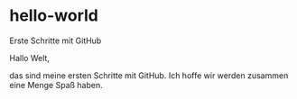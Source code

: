 # hello-world
Erste Schritte mit GitHub

Hallo Welt,

das sind meine ersten Schritte mit GitHub. Ich hoffe wir werden zusammen eine Menge Spaß haben.
